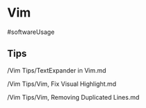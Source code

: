 # Vim

#softwareUsage

## Tips

/Vim Tips/TextExpander in Vim.md

/Vim Tips/Vim, Fix Visual Highlight.md

/Vim Tips/Vim, Removing Duplicated Lines.md